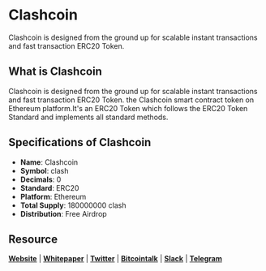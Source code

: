 # Clashcoin
Clashcoin is designed from the ground up for scalable instant transactions and fast transaction ERC20 Token. 

## What is Clashcoin
Clashcoin is designed from the ground up for scalable instant transactions and fast transaction ERC20 Token.
the Clashcoin smart contract token on Ethereum platform.It's an ERC20 Token which follows the ERC20 Token Standard and implements all standard methods.

## Specifications of Clashcoin
* **Name**: Clashcoin
* **Symbol**: clash
* **Decimals**: 0
* **Standard**: ERC20 
* **Platform**: Ethereum
* **Total Supply**: 180000000 clash
* **Distribution**: Free Airdrop
## Resource
**[Website](https://clashcoin.co)** | **[Whitepaper](https://clashcoin/whitepaper.pdf)** | **[Twitter](https://twitter/clashcoin_clash)**  | **[Bitcointalk](https://bitcointalk.org/index.php?topic=2430683.0)** | **[Slack](https://join.slack.com)** | **[Telegram](https://t.me/clashcoin)**
